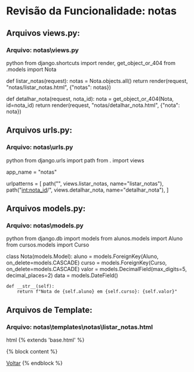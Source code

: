 # Revisão da Funcionalidade: notas

## Arquivos views.py:


### Arquivo: notas\views.py

python
from django.shortcuts import render, get_object_or_404
from .models import Nota


def listar_notas(request):
    notas = Nota.objects.all()
    return render(request, "notas/listar_notas.html", {"notas": notas})


def detalhar_nota(request, nota_id):
    nota = get_object_or_404(Nota, id=nota_id)
    return render(request, "notas/detalhar_nota.html", {"nota": nota})



## Arquivos urls.py:


### Arquivo: notas\urls.py

python
from django.urls import path
from . import views

app_name = "notas"

urlpatterns = [
    path("", views.listar_notas, name="listar_notas"),
    path("<int:nota_id>/", views.detalhar_nota, name="detalhar_nota"),
]



## Arquivos models.py:


### Arquivo: notas\models.py

python
from django.db import models
from alunos.models import Aluno
from cursos.models import Curso


class Nota(models.Model):
    aluno = models.ForeignKey(Aluno, on_delete=models.CASCADE)
    curso = models.ForeignKey(Curso, on_delete=models.CASCADE)
    valor = models.DecimalField(max_digits=5, decimal_places=2)
    data = models.DateField()

    def __str__(self):
        return f"Nota de {self.aluno} em {self.curso}: {self.valor}"



## Arquivos de Template:


### Arquivo: notas\templates\notas\listar_notas.html

html
{% extends 'base.html' %}

{% block content %}
<!-- Existing content -->

<a href="javascript:history.back()" class="back-button">Voltar</a>
{% endblock %}


